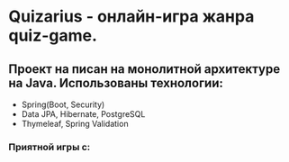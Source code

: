 # Quizarius - онлайн-игра жанра quiz-game.
## Проект на писан на монолитной архитектуре на Java. Использованы технологии:
* Spring(Boot, Security)
* Data JPA, Hibernate, PostgreSQL
* Thymeleaf, Spring Validation
### Приятной игры с:
